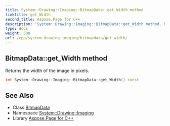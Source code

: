 ```yaml
---
title: System::Drawing::Imaging::BitmapData::get_Width method
linktitle: get_Width
second_title: Aspose.Page for C++
description: 'System::Drawing::Imaging::BitmapData::get_Width method. Returns the width of the image in pixels in C++.'
type: docs
weight: 500
url: /cpp/system.drawing.imaging/bitmapdata/get_width/
---
```

## BitmapData::get_Width method


Returns the width of the image in pixels.

```cpp
int System::Drawing::Imaging::BitmapData::get_Width() const
```

## See Also

* Class [BitmapData](../)
* Namespace [System::Drawing::Imaging](../../)
* Library [Aspose.Page for C++](../../../)
